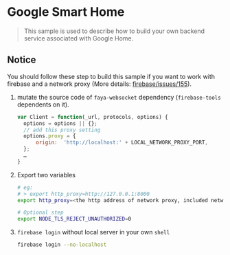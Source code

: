 # Google Smart Home

> This sample is used to describe how to build your own backend service associated with Google Home.

## Notice

You should follow these step to build this sample if you want to work with firebase and a network proxy (More details: [firebase/issues/155]).

[firebase/issues/155]: https://github.com/firebase/firebase-tools/issues/155

1. mutate the source code of `faya-websocket` dependency (`firebase-tools` dependents on it).

   ```js
   var Client = function(_url, protocols, options) {
     options = options || {};
     // add this proxy setting
     options.proxy = {
         origin:  'http://localhost:' + LOCAL_NETWORK_PROXY_PORT,
     };
     …
   }
   ```

1. Export two variables

   ```sh
   # eg:
   # > export http_proxy=http://127.0.0.1:8000
   export http_proxy=<the http address of network proxy, included network port>

   # Optional step
   export NODE_TLS_REJECT_UNAUTHORIZED=0
   ```

1. `firebase login` without local server in your own `shell`

   ```sh
   firebase login --no-localhost
   ```
